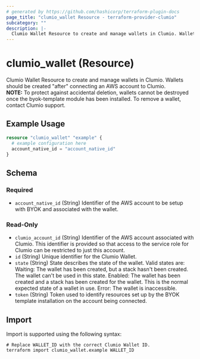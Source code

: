 ```yaml
---
# generated by https://github.com/hashicorp/terraform-plugin-docs
page_title: "clumio_wallet Resource - terraform-provider-clumio"
subcategory: ""
description: |-
  Clumio Wallet Resource to create and manage wallets in Clumio. Wallets should be created "after" connecting an AWS account to Clumio.NOTE: To protect against accidental deletion, wallets cannot be destroyed. To remove a wallet, contact Clumio support.
---
```


# clumio_wallet (Resource)

Clumio Wallet Resource to create and manage wallets in Clumio. Wallets should be created "after" connecting an AWS account to Clumio.<br>**NOTE:** To protect against accidental deletion, wallets cannot be destroyed once the byok-template module has been installed. To remove a wallet, contact Clumio support.

## Example Usage

```terraform
resource "clumio_wallet" "example" {
  # example configuration here
  account_native_id = "account_native_id"
}
```

<!-- schema generated by tfplugindocs -->
## Schema

### Required

- `account_native_id` (String) Identifier of the AWS account to be setup with BYOK and associated with the wallet.

### Read-Only

- `clumio_account_id` (String) Identifier of the AWS account associated with Clumio. This identifier is provided so that access to the service role for Clumio can be restricted to just this account.
- `id` (String) Unique identifier for the Clumio Wallet.
- `state` (String) State describes the state of the wallet. Valid states are:
	Waiting: The wallet has been created, but a stack hasn't been created. The wallet can't be used in this state.
	Enabled: The wallet has been created and a stack has been created for the wallet. This is the normal expected state of a wallet in use.
	Error: The wallet is inaccessible.
- `token` (String) Token used to identify resources set up by the BYOK template installation on the account being connected.

## Import

Import is supported using the following syntax:

```shell
# Replace WALLET_ID with the correct Clumio Wallet ID.
terraform import clumio_wallet.example WALLET_ID
```
